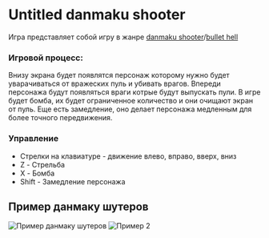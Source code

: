 # Untitled danmaku shooter
Игра представляет собой игру в жанре [danmaku shooter](https://touhou.fandom.com/ru/wiki/%D0%94%D0%B0%D0%BD%D0%BC%D0%B0%D0%BA%D1%83)/[bullet hell](https://en.m.wikipedia.org/wiki/Bullet_hell)
### Игровой процесс:
Внизу экрана будет появлятся персонаж которому нужно будет уварачиваться от вражеских пуль и убивать врагов. Впереди персонажа будут появляться враги котрые будут выпускать пули.
В игре будет бомба, их будет ограниченное количество и они очищают экран от пуль. Еще есть замедление, оно делает персонажа медленным для более точного передвижения.
### Управление
* Стрелки на клавиатуре - движение влево, вправо, вверх, вниз
* Z - Стрельба
* X - Бомба
* Shift - Замедление персонажа
## Пример данмаку шутеров
![Пример данмаку шутеров](https://assets.indiexpo.net/system/screens/files/000/001/971/large/0.png?1471346682)
![Пример 2](https://avatars.dzeninfra.ru/get-zen_doc/3499786/pub_5ee63bb507b2a45c062d586b_5f007664185b215c7e0fa7b7/scale_1200)
